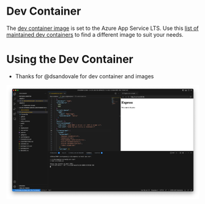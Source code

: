 # Dev Container

The [dev container image](../.devcontainer/devcontainer.json) is set to the Azure App Service LTS. Use this [list of maintained dev containers](https://github.com/devcontainers/templates/blob/main/src) to find a different image to suit your needs. 

# Using the Dev Container

* Thanks for @dsandovale for dev container and images

![Express server](media/container-js-e2e-express-server.png)